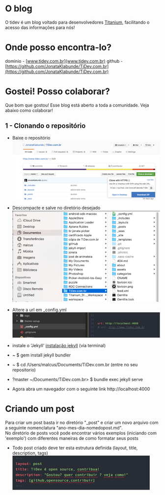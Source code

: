 # O blog
O tidev é um blog voltado para desenvolvedores [Titanium](http://www.appcelerator.org/#titanium), facilitando o acesso das informações para nós!


# Onde posso encontra-lo?
dominio - [www.tidev.com.br](www.tidev.com.br)
github - [https://github.com/JonataKlabunde/TiDev.com.br](https://github.com/JonataKlabunde/TiDev.com.br)

# Gostei! Posso colaborar?
Que bom que gostou! Esse blog está aberto a toda a comunidade. Veja abaixo como colaborar!

## 1 - Clonando o repositório
* Baixe o repositório
![clone](/images/readme_clone_git.png)

* Descompacte e salve no diretório desejado
![repositorio](/images/readme_repositorio.png)

* Altere a url em _config.yml
![_config.yml](/images/readme_config.png)

* instale o 'Jekyll' [instalação jekyll](https://jekyllrb.com/docs/quickstart/) (via terminal)
* ~ $ gem install jekyll bundler
* ~ $ cd /Users/malcus/Documents/TiDev.com.br (entre no seu repositorio)
* ?master ~/Documents/TiDev.com.br> $ bundle exec jekyll serve
* Agora abra um navegador com o seguinte link http://localhost:4000

# Criando um post
Para criar um post basta ir no diretório "_post" e criar um novo arquivo com a seguinte nomenclatura "ano-mes-dia-nomedopost.md".  
No diretório de posts você pode encontrar vários exemplos (iniciando com 'exemplo') com diferentes maneiras de como formatar seus posts

* Todo post criado deve ter esta estrutura definida (layout, title, description, tags)
![estrutura post](/images/readme_post_estrutura.png)
